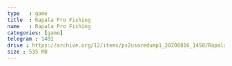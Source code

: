 ```yaml
---
type   : game
title  : Rapala Pro Fishing
name   : Rapala Pro Fishing
categories: [game]
telegram : 1401
drive : https://archive.org/12/items/ps2usaredump1_20200816_1458/Rapala%20Pro%20Fishing.7z
size : 535 MB
---
```



